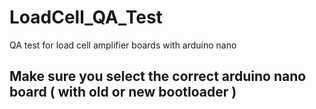 # LoadCell_QA_Test
QA test for load cell amplifier boards with arduino nano 
## Make sure you select the correct arduino nano board ( with old or new bootloader )
